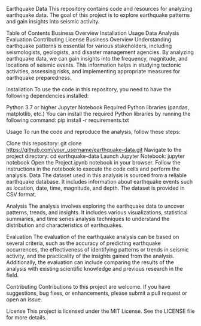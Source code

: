 Earthquake Data
This repository contains code and resources for analyzing earthquake data. The goal of this project is to explore earthquake patterns and gain insights into seismic activity.

Table of Contents
Business Overview
Installation
Usage
Data
Analysis
Evaluation
Contributing
License
Business Overview
Understanding earthquake patterns is essential for various stakeholders, including seismologists, geologists, and disaster management agencies. By analyzing earthquake data, we can gain insights into the frequency, magnitude, and locations of seismic events. This information helps in studying tectonic activities, assessing risks, and implementing appropriate measures for earthquake preparedness.

Installation
To use the code in this repository, you need to have the following dependencies installed:

Python 3.7 or higher
Jupyter Notebook
Required Python libraries (pandas, matplotlib, etc.)
You can install the required Python libraries by running the following command: pip install -r requirements.txt

Usage
To run the code and reproduce the analysis, follow these steps:

Clone this repository: git clone https://github.com/your_username/earthquake-data.git
Navigate to the project directory: cd earthquake-data
Launch Jupyter Notebook: jupyter notebook
Open the Project.ipynb notebook in your browser.
Follow the instructions in the notebook to execute the code cells and perform the analysis.
Data
The dataset used in this analysis is sourced from a reliable earthquake database. It includes information about earthquake events such as location, date, time, magnitude, and depth. The dataset is provided in CSV format.

Analysis
The analysis involves exploring the earthquake data to uncover patterns, trends, and insights. It includes various visualizations, statistical summaries, and time series analysis techniques to understand the distribution and characteristics of earthquakes.

Evaluation
The evaluation of the earthquake analysis can be based on several criteria, such as the accuracy of predicting earthquake occurrences, the effectiveness of identifying patterns or trends in seismic activity, and the practicality of the insights gained from the analysis. Additionally, the evaluation can include comparing the results of the analysis with existing scientific knowledge and previous research in the field.

Contributing
Contributions to this project are welcome. If you have suggestions, bug fixes, or enhancements, please submit a pull request or open an issue.

License
This project is licensed under the MIT License. See the LICENSE file for more details.






